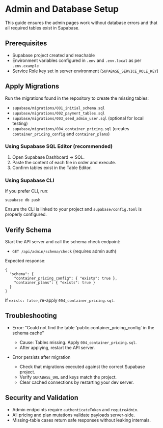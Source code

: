 # Admin and Database Setup

This guide ensures the admin pages work without database errors and that all required tables exist in Supabase.

## Prerequisites

- Supabase project created and reachable
- Environment variables configured in `.env` and `.env.local` as per `.env.example`
- Service Role key set in server environment (`SUPABASE_SERVICE_ROLE_KEY`)

## Apply Migrations

Run the migrations found in the repository to create the missing tables:

- `supabase/migrations/001_initial_schema.sql`
- `supabase/migrations/002_payment_tables.sql`
- `supabase/migrations/003_seed_admin_user.sql` (optional for local testing)
- `supabase/migrations/004_container_pricing.sql` (creates `container_pricing_config` and `container_plans`)

### Using Supabase SQL Editor (recommended)

1. Open Supabase Dashboard → SQL.
2. Paste the content of each file in order and execute.
3. Confirm tables exist in the Table Editor.

### Using Supabase CLI

If you prefer CLI, run:

```
supabase db push
```

Ensure the CLI is linked to your project and `supabase/config.toml` is properly configured.

## Verify Schema

Start the API server and call the schema check endpoint:

- `GET /api/admin/schema/check` (requires admin auth)

Expected response:

```
{
  "schema": {
    "container_pricing_config": { "exists": true },
    "container_plans": { "exists": true }
  }
}
```

If `exists: false`, re-apply `004_container_pricing.sql`.

## Troubleshooting

- Error: "Could not find the table 'public.container_pricing_config' in the schema cache"
  - Cause: Tables missing. Apply `004_container_pricing.sql`.
  - After applying, restart the API server.

- Error persists after migration
  - Check that migrations executed against the correct Supabase project.
  - Verify `SUPABASE_URL` and keys match the project.
  - Clear cached connections by restarting your dev server.

## Security and Validation

- Admin endpoints require `authenticateToken` and `requireAdmin`.
- All pricing and plan mutations validate payloads server-side.
- Missing-table cases return safe responses without leaking internals.